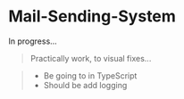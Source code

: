 # Mail-Sending-System
In progress...

>Practically work, to visual fixes...

> - Be going to in TypeScript
> - Should be add logging
